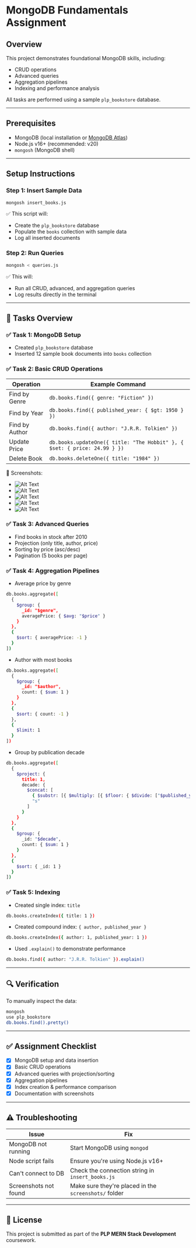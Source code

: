 # MongoDB Fundamentals Assignment

## Overview
This project demonstrates foundational MongoDB skills, including:
- CRUD operations
- Advanced queries
- Aggregation pipelines
- Indexing and performance analysis

All tasks are performed using a sample `plp_bookstore` database.

---

## Prerequisites

- MongoDB (local installation or [MongoDB Atlas](https://www.mongodb.com/cloud/atlas))
- Node.js v16+ (recommended: v20)
- `mongosh` (MongoDB shell)

---

## Setup Instructions

### Step 1: Insert Sample Data

```bash
mongosh insert_books.js
````

✅ This script will:

* Create the `plp_bookstore` database
* Populate the `books` collection with sample data
* Log all inserted documents

### Step 2: Run Queries

```bash
mongosh < queries.js
```

✅ This will:

* Run all CRUD, advanced, and aggregation queries
* Log results directly in the terminal

---

## 📝 Tasks Overview

### ✅ Task 1: MongoDB Setup

* Created `plp_bookstore` database
* Inserted 12 sample book documents into `books` collection

### ✅ Task 2: Basic CRUD Operations

| Operation      | Example Command                                                           |
| -------------- | ------------------------------------------------------------------------- |
| Find by Genre  | `db.books.find({ genre: "Fiction" })`                                     |
| Find by Year   | `db.books.find({ published_year: { $gt: 1950 } })`                        |
| Find by Author | `db.books.find({ author: "J.R.R. Tolkien" })`                             |
| Update Price   | `db.books.updateOne({ title: "The Hobbit" }, { $set: { price: 24.99 } })` |
| Delete Book    | `db.books.deleteOne({ title: "1984" })`                                   |

📸 Screenshots:

* ![Alt Text](./findBooksByGenre.PNG)
* ![Alt Text](./findBooksPublished1950.PNG)
* ![Alt Text](./findBookByAuthor.PNG)
* ![Alt Text](./findBookByTitle.PNG)
* ![Alt Text](./deletedOne.PNG)

### ✅ Task 3: Advanced Queries

* Find books in stock after 2010
* Projection (only title, author, price)
* Sorting by price (asc/desc)
* Pagination (5 books per page)

### ✅ Task 4: Aggregation Pipelines

* Average price by genre
```bash
db.books.aggregate([
  {
    $group: {
      _id: "$genre",
      averagePrice: { $avg: "$price" }
    }
  },
  {
    $sort: { averagePrice: -1 }
  }
])
```
* Author with most books
```bash
db.books.aggregate([
  {
    $group: {
      _id: "$author",
      count: { $sum: 1 }
    }
  },
  {
    $sort: { count: -1 }
  },
  {
    $limit: 1
  }
])
```
* Group by publication decade
```bash
db.books.aggregate([
  {
    $project: {
      title: 1,
      decade: {
        $concat: [
          { $substr: [{ $multiply: [{ $floor: { $divide: ["$published_year", 10] } }, 10] }, 0, 4] },
          "s"
        ]
      }
    }
  },
  {
    $group: {
      _id: "$decade",
      count: { $sum: 1 }
    }
  },
  {
    $sort: { _id: 1 }
  }
])

```



### ✅ Task 5: Indexing

* Created single index: `title`
```bash
db.books.createIndex({ title: 1 })
```
* Created compound index: `{ author, published_year }`
```bash
db.books.createIndex({ author: 1, published_year: 1 })
```
* Used `.explain()` to demonstrate performance
```bash
db.books.find({ author: "J.R.R. Tolkien" }).explain()
```

---

## 🔍 Verification

To manually inspect the data:

```bash
mongosh
use plp_bookstore
db.books.find().pretty()
```

---

## ✅ Assignment Checklist

* [x] MongoDB setup and data insertion
* [x] Basic CRUD operations
* [x] Advanced queries with projection/sorting
* [x] Aggregation pipelines
* [x] Index creation & performance comparison
* [x] Documentation with screenshots

---

## ⚠️ Troubleshooting

| Issue                 | Fix                                                   |
| --------------------- | ----------------------------------------------------- |
| MongoDB not running   | Start MongoDB using `mongod`                          |
| Node script fails     | Ensure you're using Node.js v16+                      |
| Can't connect to DB   | Check the connection string in `insert_books.js`      |
| Screenshots not found | Make sure they're placed in the `screenshots/` folder |

---

## 📄 License

This project is submitted as part of the **PLP MERN Stack Development** coursework.

